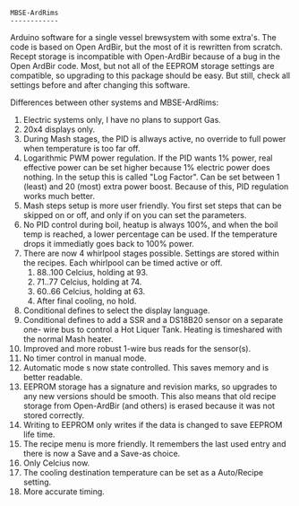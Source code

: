	MBSE-ArdRims
	------------

Arduino software for a single vessel brewsystem with some extra's. The code
is based on Open ArdBir, but the most of it is rewritten from scratch.
Recept storage is incompatible with Open-ArdBir because of a bug in the
Open ArdBir code. Most, but not all of the EEPROM storage settings are
compatible, so upgrading to this package should be easy. But still, check
all settings before and after changing this software.


Differences between other systems and MBSE-ArdRims:

1.  Electric systems only, I have no plans to support Gas.
2.  20x4 displays only.
3.  During Mash stages, the PID is allways active, no override to full power
    when temperature is too far off.
4.  Logarithmic PWM power regulation. If the PID wants 1% power, real effective
    power can be set higher because 1% electric power does nothing. In the setup
    this is called "Log Factor". Can be set between 1 (least) and 20 (most)
    extra power boost. Because of this, PID regulation works much better.
5.  Mash steps setup is more user friendly. You first set steps that can be
    skipped on or off, and only if on you can set the parameters.
6.  No PID control during boil, heatup is always 100%, and when the boil temp
    is reached, a lower percentage can be used. If the temperature drops it 
    immediatly goes back to 100% power.
7.  There are now 4 whirlpool stages possible. Settings are stored within
    the recipes. Each whirlpool can be timed active or off.
    1. 88..100 Celcius, holding at 93.
    2. 71..77 Celcius, holding at 74.
    3. 60..66 Celcius, holding at 63.
    4. After final cooling, no hold.
8.  Conditional defines to select the display language.
9.  Conditional defines to add a SSR and a DS18B20 sensor on a separate one-
    wire bus to control a Hot Liquer Tank. Heating is timeshared with the
    normal Mash heater.
10. Improved and more robust 1-wire bus reads for the sensor(s).
11. No timer control in manual mode.
12. Automatic mode s now state controlled. This saves memory and is better 
    readable.
13. EEPROM storage has a signature and revision marks, so upgrades to any new
    versions should be smooth. This also means that old recipe storage from
    Open-ArdBir (and others) is erased because it was not stored correctly.
14. Writing to EEPROM only writes if the data is changed to save EEPROM life
    time.
15. The recipe menu is more friendly. It remembers the last used entry and
    there is now a Save and a Save-as choice.
16. Only Celcius now.
17. The cooling destination temperature can be set as a Auto/Recipe setting.
18. More accurate timing.


